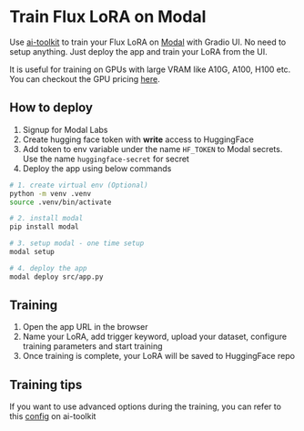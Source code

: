 # Train Flux LoRA on Modal

Use [ai-toolkit](https://github.com/ostris/ai-toolkit) to train your Flux LoRA on [Modal](https://modal.com/) with Gradio UI.
No need to setup anything. Just deploy the app and train your LoRA from the UI.

It is useful for training on GPUs with large VRAM like A10G, A100, H100 etc. You can checkout the GPU pricing [here](https://modal.com/pricing).

## How to deploy

1. Signup for Modal Labs
2. Create hugging face token with **write** access to HuggingFace
3. Add token to env variable under the name `HF_TOKEN` to Modal secrets. Use the name `huggingface-secret` for secret
4. Deploy the app using below commands

```sh
# 1. create virtual env (Optional)
python -m venv .venv
source .venv/bin/activate

# 2. install modal
pip install modal

# 3. setup modal - one time setup
modal setup

# 4. deploy the app
modal deploy src/app.py
```

## Training

1. Open the app URL in the browser
2. Name your LoRA, add trigger keyword, upload your dataset, configure training parameters and start training
3. Once training is complete, your LoRA will be saved to HuggingFace repo

## Training tips

If you want to use advanced options during the training, you can refer to this [config](https://github.com/ostris/ai-toolkit/blob/main/config/examples/train_lora_flux_24gb.yaml) on ai-toolkit
